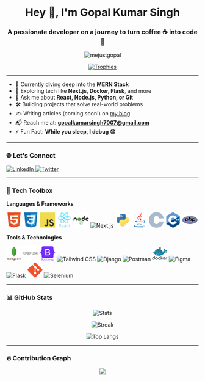 <h1 align="center">Hey 👋, I'm Gopal Kumar Singh</h1>
<h3 align="center">A passionate developer on a journey to turn coffee ☕ into code 🧠</h3>

<p align="center">
  <img src="https://komarev.com/ghpvc/?username=mejustgopal&label=Profile%20views&color=0e75b6&style=flat" alt="mejustgopal" />
</p>

<p align="center">
  <a href="https://github.com/ryo-ma/github-profile-trophy">
    <img src="https://github-profile-trophy.vercel.app/?username=mejustgopal&theme=dracula&no-frame=true&no-bg=true&margin-w=10" alt="Trophies" />
  </a>
</p>

---

- 🔭 Currently diving deep into the **MERN Stack**
- 🧠 Exploring tech like **Next.js, Docker, Flask**, and more
- 💬 Ask me about **React, Node.js, Python, or Git**
- 🛠️ Building projects that solve real-world problems
- ✍️ Writing articles (coming soon!) on [my blog](#)
- 📬 Reach me at: **gopalkumarsingh7007@gmail.com**
- ⚡ Fun Fact: **While you sleep, I debug 😎**

---

### 🌐 Let's Connect

<p align="left">
  <a href="https://linkedin.com/in/mejustgopal" target="_blank">
    <img src="https://raw.githubusercontent.com/rahuldkjain/github-profile-readme-generator/master/src/images/icons/Social/linked-in-alt.svg" alt="LinkedIn" height="30" width="40" />
  </a>
  <a href="https://twitter.com/YOUR_USERNAME" target="_blank">
    <img src="https://img.shields.io/twitter/follow/YOUR_USERNAME?logo=twitter&style=for-the-badge" alt="Twitter" />
  </a>
</p>

---

### 🧰 Tech Toolbox

**Languages & Frameworks**

<p align="left">
  <img src="https://raw.githubusercontent.com/devicons/devicon/master/icons/html5/html5-original.svg" alt="HTML" width="40" />
  <img src="https://raw.githubusercontent.com/devicons/devicon/master/icons/css3/css3-original.svg" alt="CSS" width="40" />
  <img src="https://raw.githubusercontent.com/devicons/devicon/master/icons/javascript/javascript-original.svg" alt="JavaScript" width="40" />
  <img src="https://raw.githubusercontent.com/devicons/devicon/master/icons/react/react-original-wordmark.svg" alt="React" width="40" />
  <img src="https://raw.githubusercontent.com/devicons/devicon/master/icons/nodejs/nodejs-original-wordmark.svg" alt="Node.js" width="40" />
  <img src="https://cdn.worldvectorlogo.com/logos/nextjs-2.svg" alt="Next.js" width="40" />
  <img src="https://raw.githubusercontent.com/devicons/devicon/master/icons/python/python-original.svg" alt="Python" width="40" />
  <img src="https://raw.githubusercontent.com/devicons/devicon/master/icons/java/java-original.svg" alt="Java" width="40" />
  <img src="https://raw.githubusercontent.com/devicons/devicon/master/icons/c/c-original.svg" alt="C" width="40" />
  <img src="https://raw.githubusercontent.com/devicons/devicon/master/icons/cplusplus/cplusplus-original.svg" alt="C++" width="40" />
  <img src="https://raw.githubusercontent.com/devicons/devicon/master/icons/php/php-original.svg" alt="PHP" width="40" />
</p>

**Tools & Technologies**

<p align="left">
  <img src="https://raw.githubusercontent.com/devicons/devicon/master/icons/mongodb/mongodb-original-wordmark.svg" alt="MongoDB" width="40" />
  <img src="https://raw.githubusercontent.com/devicons/devicon/master/icons/express/express-original-wordmark.svg" alt="Express" width="40" />
  <img src="https://raw.githubusercontent.com/devicons/devicon/master/icons/bootstrap/bootstrap-plain-wordmark.svg" alt="Bootstrap" width="40" />
  <img src="https://www.vectorlogo.zone/logos/tailwindcss/tailwindcss-icon.svg" alt="Tailwind CSS" width="40" />
  <img src="https://cdn.worldvectorlogo.com/logos/django.svg" alt="Django" width="40" />
  <img src="https://www.vectorlogo.zone/logos/getpostman/getpostman-icon.svg" alt="Postman" width="40" />
  <img src="https://raw.githubusercontent.com/devicons/devicon/master/icons/docker/docker-original-wordmark.svg" alt="Docker" width="40" />
  <img src="https://www.vectorlogo.zone/logos/figma/figma-icon.svg" alt="Figma" width="40" />
  <img src="https://raw.githubusercontent.com/detain/svg-logos/master/svg/flask.svg" alt="Flask" width="40" />
  <img src="https://raw.githubusercontent.com/devicons/devicon/master/icons/git/git-original.svg" alt="Git" width="40" />
  <img src="https://raw.githubusercontent.com/detain/svg-logos/780f25886640cef088af994181646db2f6b1a3f8/svg/selenium-logo.svg" alt="Selenium" width="40" />
</p>

---

### 📊 GitHub Stats

<p align="center">
  <img src="https://github-readme-stats.vercel.app/api?username=mejustgopal&show_icons=true&theme=radical" alt="Stats" />
</p>

<p align="center">
  <img src="https://github-readme-streak-stats.herokuapp.com/?user=mejustgopal&theme=dark" alt="Streak" />
</p>

<p align="center">
  <img src="https://github-readme-stats.vercel.app/api/top-langs/?username=mejustgopal&layout=compact&theme=tokyonight" alt="Top Langs" />
</p>

---

### 🔥 Contribution Graph
<p align="center">
  <img src="https://github-readme-activity-graph.vercel.app/graph?username=mejustgopal&theme=react-dark&hide_border=true" />
</p>
